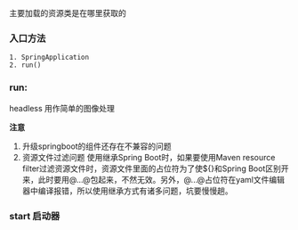 

主要加载的资源类是在哪里获取的

### 入口方法
    1. SpringApplication
    2. run()
   

   ### run:
   headless 用作简单的图像处理


**注意**  
1. 升级springboot的组件还存在不兼容的问题
2.  资源文件过滤问题
    使用继承Spring Boot时，如果要使用Maven resource filter过滤资源文件时，资源文件里面的占位符为了使${}和Spring Boot区别开来，此时要用@...@包起来，不然无效。另外，@...@占位符在yaml文件编辑器中编译报错，所以使用继承方式有诸多问题，坑要慢慢趟。


### start 启动器
